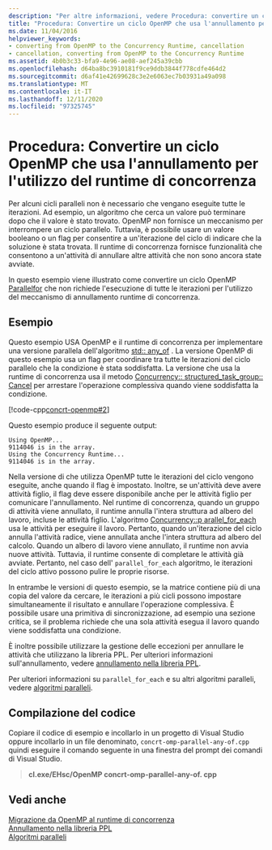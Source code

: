```yaml
---
description: "Per altre informazioni, vedere Procedura: convertire un ciclo OpenMP che usa l'annullamento per usare la runtime di concorrenza"
title: "Procedura: Convertire un ciclo OpenMP che usa l'annullamento per l'utilizzo del runtime di concorrenza"
ms.date: 11/04/2016
helpviewer_keywords:
- converting from OpenMP to the Concurrency Runtime, cancellation
- cancellation, converting from OpenMP to the Concurrency Runtime
ms.assetid: 4b0b3c33-bfa9-4e96-ae08-aef245a39cbb
ms.openlocfilehash: d64ba8bc3910181f9ce9ddb3844f778cdfe464d2
ms.sourcegitcommit: d6af41e42699628c3e2e6063ec7b03931a49a098
ms.translationtype: MT
ms.contentlocale: it-IT
ms.lasthandoff: 12/11/2020
ms.locfileid: "97325745"
---
```

# <a name="how-to-convert-an-openmp-loop-that-uses-cancellation-to-use-the-concurrency-runtime"></a>Procedura: Convertire un ciclo OpenMP che usa l'annullamento per l'utilizzo del runtime di concorrenza

Per alcuni cicli paralleli non è necessario che vengano eseguite tutte le iterazioni. Ad esempio, un algoritmo che cerca un valore può terminare dopo che il valore è stato trovato. OpenMP non fornisce un meccanismo per interrompere un ciclo parallelo. Tuttavia, è possibile usare un valore booleano o un flag per consentire a un'iterazione del ciclo di indicare che la soluzione è stata trovata. Il runtime di concorrenza fornisce funzionalità che consentono a un'attività di annullare altre attività che non sono ancora state avviate.

In questo esempio viene illustrato come convertire un ciclo OpenMP [Parallel](../../parallel/concrt/how-to-use-parallel-invoke-to-write-a-parallel-sort-routine.md#parallel)[for](../openmp/reference/openmp-directives.md#for-openmp) che non richiede l'esecuzione di tutte le iterazioni per l'utilizzo del meccanismo di annullamento runtime di concorrenza.

## <a name="example"></a>Esempio

Questo esempio USA OpenMP e il runtime di concorrenza per implementare una versione parallela dell'algoritmo [std:: any_of](../../standard-library/algorithm-functions.md#any_of) . La versione OpenMP di questo esempio usa un flag per coordinare tra tutte le iterazioni del ciclo parallelo che la condizione è stata soddisfatta. La versione che usa la runtime di concorrenza usa il metodo [Concurrency:: structured_task_group:: Cancel](reference/structured-task-group-class.md#cancel) per arrestare l'operazione complessiva quando viene soddisfatta la condizione.

[!code-cpp[concrt-openmp#2](../../parallel/concrt/codesnippet/cpp/convert-an-openmp-loop-that-uses-cancellation_1.cpp)]

Questo esempio produce il seguente output:

```Output
Using OpenMP...
9114046 is in the array.
Using the Concurrency Runtime...
9114046 is in the array.
```

Nella versione di che utilizza OpenMP tutte le iterazioni del ciclo vengono eseguite, anche quando il flag è impostato. Inoltre, se un'attività deve avere attività figlio, il flag deve essere disponibile anche per le attività figlio per comunicare l'annullamento. Nel runtime di concorrenza, quando un gruppo di attività viene annullato, il runtime annulla l'intera struttura ad albero del lavoro, incluse le attività figlio. L'algoritmo [Concurrency::p arallel_for_each](reference/concurrency-namespace-functions.md#parallel_for_each) usa le attività per eseguire il lavoro. Pertanto, quando un'iterazione del ciclo annulla l'attività radice, viene annullata anche l'intera struttura ad albero del calcolo. Quando un albero di lavoro viene annullato, il runtime non avvia nuove attività. Tuttavia, il runtime consente di completare le attività già avviate. Pertanto, nel caso dell' `parallel_for_each` algoritmo, le iterazioni del ciclo attivo possono pulire le proprie risorse.

In entrambe le versioni di questo esempio, se la matrice contiene più di una copia del valore da cercare, le iterazioni a più cicli possono impostare simultaneamente il risultato e annullare l'operazione complessiva. È possibile usare una primitiva di sincronizzazione, ad esempio una sezione critica, se il problema richiede che una sola attività esegua il lavoro quando viene soddisfatta una condizione.

È inoltre possibile utilizzare la gestione delle eccezioni per annullare le attività che utilizzano la libreria PPL. Per ulteriori informazioni sull'annullamento, vedere [annullamento nella libreria PPL](cancellation-in-the-ppl.md).

Per ulteriori informazioni su `parallel_for_each` e su altri algoritmi paralleli, vedere [algoritmi paralleli](../../parallel/concrt/parallel-algorithms.md).

## <a name="compiling-the-code"></a>Compilazione del codice

Copiare il codice di esempio e incollarlo in un progetto di Visual Studio oppure incollarlo in un file denominato, `concrt-omp-parallel-any-of.cpp` quindi eseguire il comando seguente in una finestra del prompt dei comandi di Visual Studio.

> **cl.exe/EHsc/OpenMP concrt-omp-parallel-any-of. cpp**

## <a name="see-also"></a>Vedi anche

[Migrazione da OpenMP al runtime di concorrenza](../../parallel/concrt/migrating-from-openmp-to-the-concurrency-runtime.md)<br/>
[Annullamento nella libreria PPL](cancellation-in-the-ppl.md)<br/>
[Algoritmi paralleli](../../parallel/concrt/parallel-algorithms.md)
